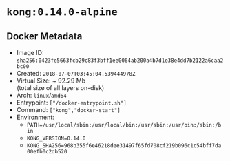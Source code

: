 # `kong:0.14.0-alpine`

## Docker Metadata

- Image ID: `sha256:0423fe5663fcb29c83f3bff1ee0064ab200a4b7d1e38e4dd7b2122a6caa2bc00`
- Created: `2018-07-07T03:45:04.539444978Z`
- Virtual Size: ~ 92.29 Mb  
  (total size of all layers on-disk)
- Arch: `linux`/`amd64`
- Entrypoint: `["/docker-entrypoint.sh"]`
- Command: `["kong","docker-start"]`
- Environment:
  - `PATH=/usr/local/sbin:/usr/local/bin:/usr/sbin:/usr/bin:/sbin:/bin`
  - `KONG_VERSION=0.14.0`
  - `KONG_SHA256=968b355f6e46218dee31497f65fd708cf219b096c1c54bff7da00efb0c2db520`
